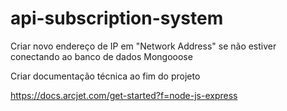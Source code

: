 # api-subscription-system

Criar novo endereço de IP em "Network Address" se não estiver conectando ao banco de dados Mongooose

Criar documentação técnica ao fim do projeto

https://docs.arcjet.com/get-started?f=node-js-express
